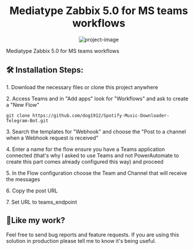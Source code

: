 <h1 align="center" id="title">Mediatype Zabbix 5.0 for MS teams workflows</h1>

<p align="center"><img src="https://socialify.git.ci/dog1912/zabbix-5.0-template-teams-workflow/image?language=1&amp;owner=1&amp;name=1&amp;stargazers=1&amp;theme=Light" alt="project-image"></p>

<p id="description">Mediatype Zabbix 5.0 for MS teams workflows</p>

<h2>🛠️ Installation Steps:</h2>

<p>1. Download the necessary files or clone this project anywhere</p>

<p>2. Access Teams and in "Add apps" look for "Workflows" and ask to create a "New Flow"</p>

```
git clone https://github.com/dog1912/Spotify-Music-Downloader-Telegram-Bot.git
```

<p>3. Search the templates for "Webhook" and choose the "Post to a channel when a Webhook request is received"</p>

<p>4. Enter a name for the flow ensure you have a Teams application connected (that's why I asked to use Teams and not PowerAutomate to create this part comes already configured this way) and proceed</p>

<p>5. In the Flow configuration choose the Team and Channel that will receive the messages</p>

<p>6. Copy the post URL</p>

<p>7. Set URL to teams_endpoint</p>

<h2>💖Like my work?</h2>

Feel free to send bug reports and feature requests. If you are using this solution in production please tell me to know it's being useful.
